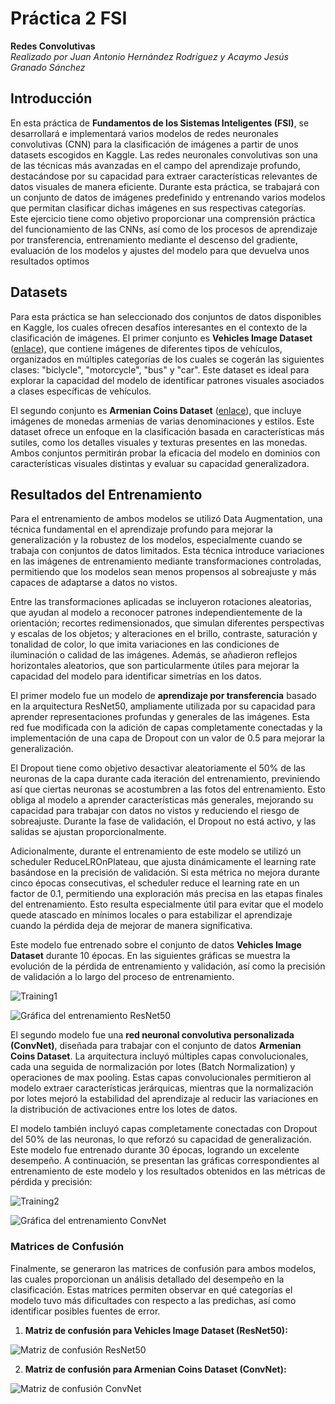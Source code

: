 # Práctica 2 FSI 

**Redes Convolutivas**  
*Realizado por Juan Antonio Hernández Rodríguez y Acaymo Jesús Granado Sánchez*

## Introducción

En esta práctica de **Fundamentos de los Sistemas Inteligentes (FSI)**, se desarrollará e implementará varios modelos de redes neuronales convolutivas (CNN) para la clasificación de imágenes a partir de unos datasets escogidos en Kaggle. Las redes neuronales convolutivas son una de las técnicas más avanzadas en el campo del aprendizaje profundo, destacándose por su capacidad para extraer características relevantes de datos visuales de manera eficiente. 
Durante esta práctica, se trabajará con un conjunto de datos de imágenes predefinido y entrenando varios modelos que permitan clasificar dichas imágenes en sus respectivas categorías. Este ejercicio tiene como objetivo proporcionar una comprensión práctica del funcionamiento de las CNNs, así como de los procesos de aprendizaje por transferencia, entrenamiento mediante el descenso del gradiente, evaluación de los modelos y ajustes del modelo para que devuelva unos resultados optimos

## Datasets

Para esta práctica se han seleccionado dos conjuntos de datos disponibles en Kaggle, los cuales ofrecen desafíos interesantes en el contexto de la clasificación de imágenes. El primer conjunto es **Vehicles Image Dataset** ([enlace](https://www.kaggle.com/datasets/mmohaiminulislam/vehicles-image-dataset)), que contiene imágenes de diferentes tipos de vehículos, organizados en múltiples categorías de los cuales se cogerán las siguientes clases: "biclycle", "motorcycle", "bus" y "car". Este dataset es ideal para explorar la capacidad del modelo de identificar patrones visuales asociados a clases específicas de vehículos. 

El segundo conjunto es **Armenian Coins Dataset** ([enlace](https://www.kaggle.com/datasets/gorororororo23/armenian-coins-data)), que incluye imágenes de monedas armenias de varias denominaciones y estilos. Este dataset ofrece un enfoque en la clasificación basada en características más sutiles, como los detalles visuales y texturas presentes en las monedas. Ambos conjuntos permitirán probar la eficacia del modelo en dominios con características visuales distintas y evaluar su capacidad generalizadora.


## Resultados del Entrenamiento

Para el entrenamiento de ambos modelos se utilizó Data Augmentation, una técnica fundamental en el aprendizaje profundo para mejorar la generalización y la robustez de los modelos, especialmente cuando se trabaja con conjuntos de datos limitados. Esta técnica introduce variaciones en las imágenes de entrenamiento mediante transformaciones controladas, permitiendo que los modelos sean menos propensos al sobreajuste y más capaces de adaptarse a datos no vistos.

Entre las transformaciones aplicadas se incluyeron rotaciones aleatorias, que ayudan al modelo a reconocer patrones independientemente de la orientación; recortes redimensionados, que simulan diferentes perspectivas y escalas de los objetos; y alteraciones en el brillo, contraste, saturación y tonalidad de color, lo que imita variaciones en las condiciones de iluminación o calidad de las imágenes. Además, se añadieron reflejos horizontales aleatorios, que son particularmente útiles para mejorar la capacidad del modelo para identificar simetrías en los datos.

El primer modelo fue un modelo de **aprendizaje por transferencia** basado en la arquitectura ResNet50, ampliamente utilizada por su capacidad para aprender representaciones profundas y generales de las imágenes. Esta red fue modificada con la adición de capas completamente conectadas y la implementación de una capa de Dropout con un valor de 0.5 para mejorar la generalización.

El Dropout tiene como objetivo desactivar aleatoriamente el 50% de las neuronas de la capa durante cada iteración del entrenamiento, previniendo así que ciertas neuronas se acostumbren a las fotos del entrenamiento. Esto obliga al modelo a aprender características más generales, mejorando su capacidad para trabajar con datos no vistos y reduciendo el riesgo de sobreajuste. Durante la fase de validación, el Dropout no está activo, y las salidas se ajustan proporcionalmente.

Adicionalmente, durante el entrenamiento de este modelo se utilizó un scheduler ReduceLROnPlateau, que ajusta dinámicamente el learning rate basándose en la precisión de validación. Si esta métrica no mejora durante cinco épocas consecutivas, el scheduler reduce el learning rate en un factor de 0.1, permitiendo una exploración más precisa en las etapas finales del entrenamiento. Esto resulta especialmente útil para evitar que el modelo quede atascado en mínimos locales o para estabilizar el aprendizaje cuando la pérdida deja de mejorar de manera significativa.

Este modelo fue entrenado sobre el conjunto de datos **Vehicles Image Dataset** durante 10 épocas. En las siguientes gráficas se muestra la evolución de la pérdida de entrenamiento y validación, así como la precisión de validación a lo largo del proceso de entrenamiento.

![Training1](https://github.com/user-attachments/assets/75a87eb6-de2a-4975-8134-b8abee8d0cfb)

![Gráfica del entrenamiento ResNet50](https://github.com/user-attachments/assets/cb2998db-2fef-45f5-9d40-2f1bf74c76cd)

El segundo modelo fue una **red neuronal convolutiva personalizada (ConvNet)**, diseñada para trabajar con el conjunto de datos **Armenian Coins Dataset**. La arquitectura incluyó múltiples capas convolucionales, cada una seguida de normalización por lotes (Batch Normalization) y operaciones de max pooling. Estas capas convolucionales permitieron al modelo extraer características jerárquicas, mientras que la normalización por lotes mejoró la estabilidad del aprendizaje al reducir las variaciones en la distribución de activaciones entre los lotes de datos.

El modelo también incluyó capas completamente conectadas con Dropout del 50% de las neuronas, lo que reforzó su capacidad de generalización. Este modelo fue entrenado durante 30 épocas, logrando un excelente desempeño. A continuación, se presentan las gráficas correspondientes al entrenamiento de este modelo y los resultados obtenidos en las métricas de pérdida y precisión:


![Training2](https://github.com/user-attachments/assets/9724b9dc-d2ed-4366-9e14-b700f1c61ddc)

![Gráfica del entrenamiento ConvNet](https://github.com/user-attachments/assets/c9150473-b470-46f4-9a62-4f3b0fb8ad3c)


### Matrices de Confusión

Finalmente, se generaron las matrices de confusión para ambos modelos, las cuales proporcionan un análisis detallado del desempeño en la clasificación. Estas matrices permiten observar en qué categorías el modelo tuvo más dificultades con respecto a las predichas, así como identificar posibles fuentes de error.

1. **Matriz de confusión para Vehicles Image Dataset (ResNet50):**

![Matriz de confusión ResNet50](https://github.com/user-attachments/assets/695675d0-154e-4a5d-a5c5-9bf065927e97)

2. **Matriz de confusión para Armenian Coins Dataset (ConvNet):**

![Matriz de confusión ConvNet](https://github.com/user-attachments/assets/a08733cc-5dee-4cc2-9f46-7440305de44d)

